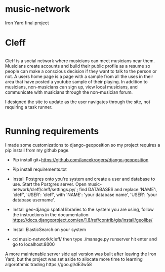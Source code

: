 # music-network

Iron Yard final project

# Cleff

<img src="http://g.recordit.co/QyzVm8OetF.gif" alt="" />

Cleff is a social network where musicians can meet musicians near them.  Musicians create accounts and 
build their public profile as a resume so people can make a conscious decision if they want to talk to the 
person or not.  A users home page is a page with a sample from all the uses in their area that have posted a
youtube sample of their playing. In addition to musicians, non-musicians can sign up, view local musicians,
and communicate with musicians through the non-musician forum.  

I designed the site to update as the user navigates through the site, not requiring a task runner. 





<img src="http://g.recordit.co/421Cg27BZn.gif" alt="" />

# Running requirements

I made some customizations to django-geoposition so my project requires a pip install from my github page. 

* Pip install git+https://github.com/lancekrogers/django-geoposition

* Pip install requirements.txt

* Install Postgres onto you're system and create a user and database to use.
  Start the Postgres server.  Open music-network/cleff/cleff/settings.py/ ;
  find DATABASES and replace 'NAME':, 'cleff',  'USER': 'cleff', with 
  'NAME': 'your database name', 'USER': 'your database username'.

* Install geo-django spatial libraries to the system you are using, follow the 
  instructions in the documentation 
  https://docs.djangoproject.com/en/1.8/ref/contrib/gis/install/geolibs/

* Install ElasticSearch on your system 

* cd music-network/cleff/ 
  then type ./manage.py runserver
  hit enter and go to localhost:8000

<p>
A more maintenable server side api version was built after leaving the Iron Yard, but the project was set aside to allocate more time to learning algorothmic trading 
https://goo.gl/dE3w58

</p>
